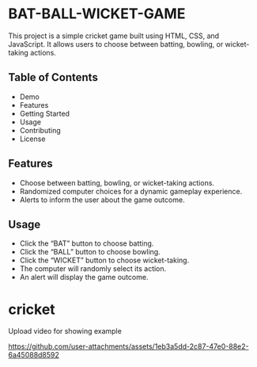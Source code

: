 ﻿# BAT-BALL-WICKET-GAME
This project is a simple cricket game built using HTML, CSS, and JavaScript. It allows users to choose between batting, bowling, or wicket-taking actions.
## Table of Contents
- Demo
- Features
- Getting Started
- Usage
- Contributing
- License
## Features
- Choose between batting, bowling, or wicket-taking actions.
- Randomized computer choices for a dynamic gameplay experience.
- Alerts to inform the user about the game outcome.


## Usage

- Click the “BAT” button to choose batting.
- Click the “BALL” button to choose bowling.
- Click the “WICKET” button to choose wicket-taking.
- The computer will randomly select its action.
- An alert will display the game outcome.
  
# cricket
Upload video for showing example 

https://github.com/user-attachments/assets/1eb3a5dd-2c87-47e0-88e2-6a45088d8592

